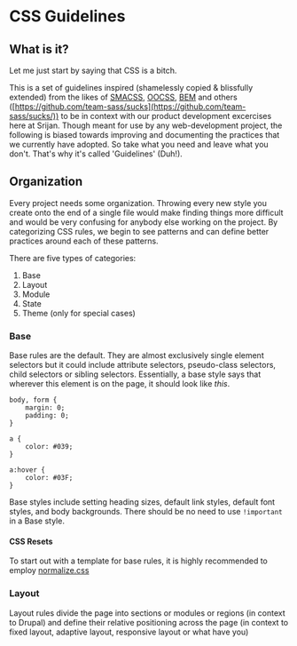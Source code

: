 # CSS Guidelines

## What is it?
Let me just start by saying that CSS is a bitch.

This is a set of guidelines inspired (shamelessly copied & blissfully extended) from the likes of [SMACSS](http://smacss.com/), [OOCSS](http://oocss.org), [BEM](http://bem.info/method) and others ([https://github.com/team-sass/sucks](https://github.com/team-sass/sucks/)) to be in context with our product development excercises here at Srijan. Though meant for use by any web-development project, the following is biased towards improving and documenting the practices that we currently have adopted. So take what you need and leave what you don't. That's why it's called 'Guidelines' (Duh!).

## Organization
Every project needs some organization. Throwing every new style you create onto the end of a single file would make finding things more difficult and would be very confusing for anybody else working on the project. By categorizing CSS rules, we begin to see patterns and can define better practices around each of these patterns.

There are five types of categories:

1. Base
2. Layout
3. Module
4. State
5. Theme (only for special cases)

### Base
Base rules are the default. They are almost exclusively single element selectors but it could include attribute selectors, pseudo-class selectors, child selectors or sibling selectors. Essentially, a base style says that wherever this element is on the page, it should look like <em>this</em>.
```
body, form {
    margin: 0;
    padding: 0;
}

a {
    color: #039;
}

a:hover {
    color: #03F;    
}
```
Base styles include setting heading sizes, default link styles, default font styles, and body backgrounds. There should be no need to use `!important` in a Base style.

#### CSS Resets
To start out with a template for base rules, it is highly recommended to employ [normalize.css](http://necolas.github.io/normalize.css/)

### Layout
Layout rules divide the page into sections or modules or regions (in context to Drupal) and define their relative positioning across the page (in context to fixed layout, adaptive layout, responsive layout or what have you)
